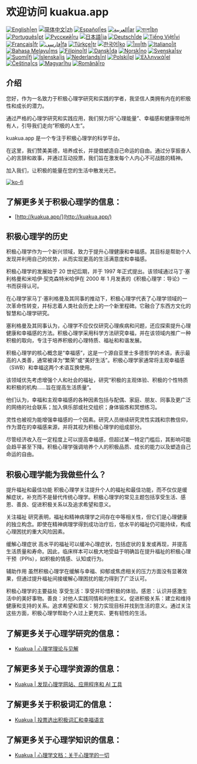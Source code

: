 # 欢迎访问 kuakua.app

[![English|en](https://img.shields.io/badge/lang-en-green.svg)](README.md)
[![简体中文|zh](https://img.shields.io/badge/lang-zh-red.svg)](README.zh.md)
[![Español|es](https://img.shields.io/badge/lang-es-yellow.svg)](README.es.md)
[![العربية|ar](https://img.shields.io/badge/lang-ar-lightgrey.svg)](README.ar.md)
[![বাংলা|bn](https://img.shields.io/badge/lang-bn-blue.svg)](README.bn.md)
[![Português|pt](https://img.shields.io/badge/lang-pt-brightgreen.svg)](README.pt.md)
[![Русский|ru](https://img.shields.io/badge/lang-ru-darkblue.svg)](README.ru.md)
[![日本語|ja](https://img.shields.io/badge/lang-ja-orange.svg)](README.ja.md)
[![Deutsch|de](https://img.shields.io/badge/lang-de-black.svg)](README.de.md)
[![Tiếng Việt|vi](https://img.shields.io/badge/lang-vi-darkgreen.svg)](README.vi.md)
[![Français|fr](https://img.shields.io/badge/lang-fr-blue.svg)](README.fr.md)
[![فارسی|fa](https://img.shields.io/badge/lang-fa-purple.svg)](README.fa.md)
[![Türkçe|tr](https://img.shields.io/badge/lang-tr-darkred.svg)](README.tr.md)
[![한국어|ko](https://img.shields.io/badge/lang-ko-cyan.svg)](README.ko.md)
[![ไทย|th](https://img.shields.io/badge/lang-th-gold.svg)](README.th.md)
[![Italiano|it](https://img.shields.io/badge/lang-it-darkorange.svg)](README.it.md)
[![Bahasa Melayu|ms](https://img.shields.io/badge/lang-ms-teal.svg)](README.ms.md)
[![Filipino|tl](https://img.shields.io/badge/lang-tl-pink.svg)](README.tl.md)
[![Dansk|da](https://img.shields.io/badge/lang-da-darkblue.svg)](README.da.md)
[![Norsk|no](https://img.shields.io/badge/lang-no-lightblue.svg)](README.no.md)
[![Svenska|sv](https://img.shields.io/badge/lang-sv-darkgreen.svg)](README.sv.md)
[![Suomi|fi](https://img.shields.io/badge/lang-fi-blue.svg)](README.fi.md)
[![Íslenska|is](https://img.shields.io/badge/lang-is-darkred.svg)](README.is.md)
[![Nederlands|nl](https://img.shields.io/badge/lang-nl-orange.svg)](README.nl.md)
[![Polski|pl](https://img.shields.io/badge/lang-pl-purple.svg)](README.pl.md)
[![Ελληνικά|el](https://img.shields.io/badge/lang-el-lightblue.svg)](README.el.md)
[![Čeština|cs](https://img.shields.io/badge/lang-cs-darkblue.svg)](README.cs.md)
[![Magyar|hu](https://img.shields.io/badge/lang-hu-red.svg)](README.hu.md)
[![Română|ro](https://img.shields.io/badge/lang-ro-green.svg)](README.ro.md)

## 介绍

您好，作为一名致力于积极心理学研究和实践的学者，我坚信人类拥有内在的积极性和成长的潜力。

通过严格的心理学研究和实践应用，我们努力将“心理能量”、幸福感和健康带给所有人，引导我们走向“积极的人生”。

kuakua.app 是一个专注于积极心理学的科学平台。

在这里，我们赞美美德，培养成长，并提倡塑造自己命运的自由。通过分享振奋人心的言辞和故事，并通过互动投票，我们旨在激发每个人内心不可战胜的精神。

加入我们，让积极的能量在您的生活中散发光芒。

[![ko-fi](https://ko-fi.com/img/githubbutton_sm.svg)](https://ko-fi.com/X8X8XB8D5)

## 了解更多关于积极心理学的信息：

- [http://kuakua.app/](http://kuakua.app/)

## 积极心理学的历史

积极心理学作为一个新兴领域，致力于提升心理健康和幸福感。其目标是帮助个人发现并利用自己的优势，从而实现更高的生活满意度和幸福感。

积极心理学的发展始于 20 世纪后期，并于 1997 年正式提出。该领域通过马丁·塞利格曼和米哈伊·契克森特米哈伊在 2000 年 1 月发表的《积极心理学：导论》一书而获得认可。

在心理学家马丁·塞利格曼及其同事的推动下，积极心理学代表了心理学领域的一次革命性转变，并标志着人类社会历史上的一个新里程碑。它融合了东西方文化的智慧和心理学研究。

塞利格曼及其同事认为，心理学不应仅仅研究心理疾病和问题，还应探索提升心理健康和幸福感的方法。积极心理学采用科学方法研究幸福，并在该领域内推广一种积极的取向，专注于培养积极的心理特质、福祉和和谐发展。

积极心理学的核心概念是“幸福感”，这是一个源自亚里士多德哲学的术语，表示最高的人类善，通常被译为“繁荣”或“美好生活”。积极心理学家通常将主观幸福感（SWB）和幸福这两个术语互换使用。

该领域优先考虑增强个人和社会的福祉，研究“积极的主观体验、积极的个性特质和积极的机构……旨在提高生活质量”。

他们认为，幸福和主观幸福感的各种因素包括与配偶、家庭、朋友、同事及更广泛的网络的社会联系；加入俱乐部或社交组织；身体锻炼和冥想练习。

灵性也被视为能增强幸福感的一个因素。研究人员继续研究灵性实践和宗教信仰，作为潜在的幸福感来源，并将其视为积极心理学的组成部分。

尽管经济收入在一定程度上可以提高幸福感，但超过某一特定门槛后，其影响可能会趋平甚至下降。积极心理学强调培养个人的积极品质、成长的能力以及塑造自己命运的自由。

## 积极心理学能为我做些什么？

提升福祉和最佳功能 积极心理学关注提升个人的福祉和最佳功能，而不仅仅是缓解症状，补充而不是替代传统心理学。积极心理学的常见主题包括享受生活、感恩、善良、促进积极关系以及追求希望和意义。

关注福祉 研究表明，福祉和精神病理学之间存在中等相关性，但它们是心理健康的独立构念。即使在精神病理学得到成功治疗后，低水平的福祉仍可能持续，构成心理困扰的重大风险因素。

缓解心理症状 高水平的福祉可以缓冲心理症状，包括症状的复发或再现，并提高生活质量和寿命。因此，临床样本可以极大地受益于明确旨在提升福祉的积极心理干预（PPIs），如积极的情感、认知或行为。

辅助作用 虽然积极心理学在缓解与幸福、抑郁或焦虑相关的压力方面没有显著效果，但通过提升福祉间接缓解心理困扰的能力得到了广泛认可。

积极心理学的主要益处 享受生活：享受并珍惜积极的体验。感恩：认识并感激生活中的美好事物。善良：对他人实践同情和利他主义。促进积极关系：建立和维持健康和支持的关系。追求希望和意义：努力实现目标并找到生活的意义。通过关注这些方面，积极心理学帮助个人过上更充实、更有韧性的生活。

## 了解更多关于心理学研究的信息：

- [Kuakua | 心理学理论与见解](http://kuakua.app/theories-insights)

## 了解更多关于心理学资源的信息：

- [Kuakua | 发现心理学网站、应用程序和 AI 工具](http://kuakua.app/explore)

## 了解更多关于积极词汇的信息：

- [Kuakua | 投票选出积极词汇和幸福语言](http://kuakua.app/vote)

## 了解更多关于心理学知识的信息：

- [Kuakua | 心理学文档：关于心理学的一切](http://kuakua.app/docs)
